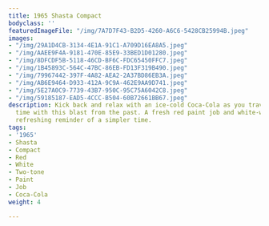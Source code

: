 ```yaml
---
title: 1965 Shasta Compact
bodyclass: ''
featuredImageFile: "/img/7A7D7F43-B2D5-4260-A6C6-5428CB25994B.jpeg"
images:
- "/img/29A1D4CB-3134-4E1A-91C1-A709D16EA8A5.jpeg"
- "/img/AAEE9F4A-9181-470E-85E9-33BED1D01280.jpeg"
- "/img/8DFCDF5B-5118-46CD-BF6C-FDC65450FFC7.jpeg"
- "/img/1B45893C-564C-47BC-86EB-FD13F319B490.jpeg"
- "/img/79967442-397F-4A82-AEA2-2A37BD86EB3A.jpeg"
- "/img/AB6E9464-D933-412A-9C9A-462E9AA9D741.jpeg"
- "/img/5E27A0C9-7739-43B7-950C-95C75A6042C8.jpeg"
- "/img/59185187-EAD5-4CCC-B504-60B72661BB67.jpeg"
description: Kick back and relax with an ice-cold Coca-Cola as you travel back in
  time with this blast from the past. A fresh red paint job and white-walls are a
  refreshing reminder of a simpler time.
tags:
- '1965'
- Shasta
- Compact
- Red
- White
- Two-tone
- Paint
- Job
- Coca-Cola
weight: 4

---
```

